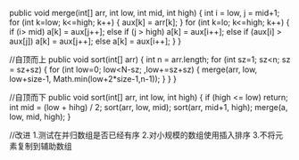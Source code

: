 public void merge(int[] arr, int low, int mid, int high) 
{
    int i = low, j = mid+1;
    for (int k=low; k<=high; k++) {
        aux[k] = arr[k];
    }
    for (int k=lo; k<=high; k++) {
        if (i> mid) a[k] = aux[j++];
        else if (j > high) a[k] = aux[i++];
        else if (aux[i] > aux[j]) a[k] = aux[j++];
        else a[k] = aux[i++];
     }
}

//自顶而上
public void sort(int[] arr)
{
    int n = arr.length;
    for (int sz=1; sz<n; sz = sz+sz) {
        for (int low=0; low<N-sz; ,low+=sz+sz) {
            merge(arr, low, low+size-1, Math.min(low+2*size-1,n-1));
        }
    }
}

//自顶而下
public void sort(int[] arr, int low, int high) 
{
    if (high <= low) return;
    int mid = (low + hihg) / 2;
    sort(arr, low, mid);
    sort(arr, mid+1, high);
    merge(a, low, mid, high);
}

//改进
1.测试在并归数组是否已经有序
2.对小规模的数组使用插入排序
3.不将元素复制到辅助数组